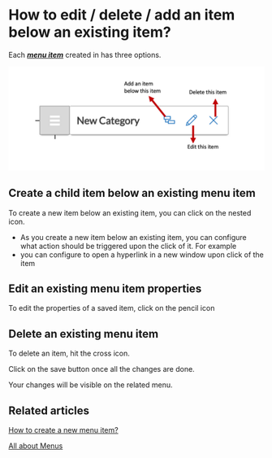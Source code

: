 # How to edit / delete / add an item below an existing item?

Each [***menu item***](https://docs.rapidplatform.com/books/glossary/page/menu-item "Menu item") created in has three options.  

![Menu Anatomy](<Menu Anatomy.png>)

## Create a child item below an existing menu item

To create a new item below an existing item, you can click on the nested icon.

- As you create a new item below an existing item, you can configure what action should be triggered upon the click of it. For example 
- you can configure to open a hyperlink in a new window upon click of the item

## Edit an existing menu item properties

To edit the properties of a saved item, click on the pencil icon

## Delete an existing menu item 

To delete an item, hit the cross icon.

Click on the save button once all the changes are done.

Your changes will be visible on the related menu.


## **Related articles**

[How to create a new menu item?](https://docs.rapidplatform.com/books/experiences/page/all-about-menus-in-dezigna "All about Menus in Dezigna")

[All about Menus](https://docs.rapidplatform.com/books/experiences/page/all-about-menus-in-dezigna "All about Menus in Dezigna")